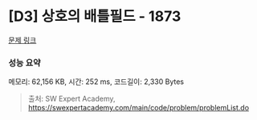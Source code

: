 # [D3] 상호의 배틀필드 - 1873 

[문제 링크](https://swexpertacademy.com/main/code/problem/problemDetail.do?contestProbId=AV5LyE7KD2ADFAXc) 

### 성능 요약

메모리: 62,156 KB, 시간: 252 ms, 코드길이: 2,330 Bytes



> 출처: SW Expert Academy, https://swexpertacademy.com/main/code/problem/problemList.do